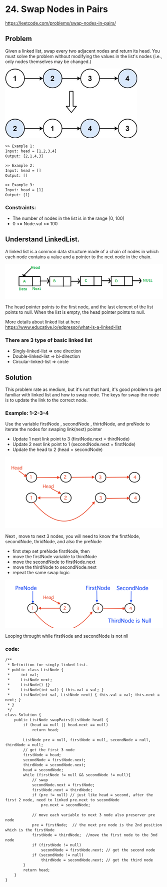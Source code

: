 # 24. Swap Nodes in Pairs
https://leetcode.com/problems/swap-nodes-in-pairs/

## Problem

Given a linked list, swap every two adjacent nodes and return its head. You must solve the problem without modifying the values in the list's nodes (i.e., only nodes themselves may be changed.)

![Screenshot](swap_ex1.jpeg)

```
>> Example 1:
Input: head = [1,2,3,4]
Output: [2,1,4,3]
```

```
>> Example 2:
Input: head = []
Output: []
```
```
>> Example 3:
Input: head = [1]
Output: [1]
```

### Constraints:
* The number of nodes in the list is in the range [0, 100]
* 0 <= Node.val <= 100

## Understand LinkedList. 
A linked list is a common data structure made of a chain of nodes in which each node contains a value and a pointer to the next node in the chain.

![Screenshot](Linkedlist.png)

The head pointer points to the first node, and the last element of the list points to null. When the list is empty, the head pointer points to null.

More details about linked list at here https://www.educative.io/edpresso/what-is-a-linked-list

### There are 3 type of basic linked list
* Singly-linked-list => one direction 
* Double-linked-list => bi-direction
* Circular-linked-list => circle

## Solution
This problem rate as medium, but it's not that hard, it's good problem to get familiar with linked list and how to swap node. 
The keys for swap the node is to update the link to the correct node. 

### Example: 1-2-3-4
Use the variable firstNode , secondNode , thirtdNode, and preNode to iterate the nodes for swaping link(next) pointer
* Update 1 next link point to 3 (firstNode.next = thirdNode)
* Update 2 next link point to 1 (secondNode.next = firstNode)
* Update the head to 2 (head = secondNode)

![Screenshot](Swap-pair-solution1.png)

Next , move to next 3 nodes, you will need to know the firstNode, secondNode, thridNode, and also the preNode
* first step set preNode firstNode, then 
* move the firstNode variable to thirdNode
* move the secondNode to firstNode.next
* move the thirdNode to secondNode.next
* repeat the same swap logic

![Screenshot](Swap-pair-solution2.png)

Looping throught while firstNode and secondNode is not nll

### code:
```
/**
 * Definition for singly-linked list.
 * public class ListNode {
 *     int val;
 *     ListNode next;
 *     ListNode() {}
 *     ListNode(int val) { this.val = val; }
 *     ListNode(int val, ListNode next) { this.val = val; this.next = next; }
 * }
 */
class Solution {
    public ListNode swapPairs(ListNode head) {
        if (head == null || head.next == null)
            return head;
        
        ListNode pre = null, firstNode = null, secondNode = null, thirdNode = null;
        // get the first 3 node
        firstNode = head;
        secondNode = firstNode.next;
        thirdNode = secondNode.next;
        head = secondNode;        
        while (firstNode != null && secondNode != null){
            // swap             
            secondNode.next = firstNode;
            firstNode.next = thirdNode;
            if (pre != null) // just like head = second, after the first 2 node, need to linked pre.next to secondNode
                pre.next = secondNode;

            // move each variable to next 3 node also preserver pre node            
            pre = firstNode;  // the next pre node is the 2nd position which is the firstNode
            firstNode = thirdNode;  //move the first node to the 3nd node
            if (firstNode != null)
                secondNode = firstNode.next; // get the second node 
            if (secondNode != null)
                thirdNode = secondNode.next; // get the third node
        }
        return head;
    }
}
```
